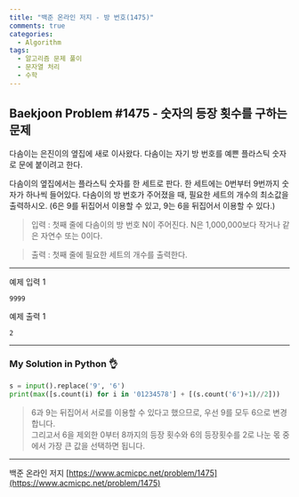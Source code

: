 ```yaml
---
title: "백준 온라인 저지 - 방 번호(1475)"
comments: true
categories:
  - Algorithm
tags:
  - 알고리즘 문제 풀이
  - 문자열 처리
  - 수학
---
```


## Baekjoon Problem #1475 - 숫자의 등장 횟수를 구하는 문제

다솜이는 은진이의 옆집에 새로 이사왔다. 다솜이는 자기 방 번호를 예쁜 플라스틱 숫자로 문에 붙이려고 한다.

다솜이의 옆집에서는 플라스틱 숫자를 한 세트로 판다. 한 세트에는 0번부터 9번까지 숫자가 하나씩 들어있다. 다솜이의 방 번호가 주어졌을 때, 필요한 세트의 개수의 최소값을 출력하시오. (6은 9를 뒤집어서 이용할 수 있고, 9는 6을 뒤집어서 이용할 수 있다.)

> 입력
> : 첫째 줄에 다솜이의 방 번호 N이 주어진다. N은 1,000,000보다 작거나 같은 자연수 또는 0이다.

> 출력
> : 첫째 줄에 필요한 세트의 개수를 출력한다.

***
예제 입력 1
```
9999
```

예제 출력 1
```
2
```

***
### My Solution in Python :ok_hand:

```python
s = input().replace('9', '6')
print(max([s.count(i) for i in '01234578'] + [(s.count('6')+1)//2]))
```

> 6과 9는 뒤집어서 서로를 이용할 수 있다고 했으므로, 우선 9를 모두 6으로 변경합니다.  
> 그리고서 6을 제외한 0부터 8까지의 등장 횟수와 6의 등장횟수를 2로 나눈 몫 중에서 가장 큰 값을 선택하면 됩니다.

***
백준 온라인 저지 [https://www.acmicpc.net/problem/1475](https://www.acmicpc.net/problem/1475)
